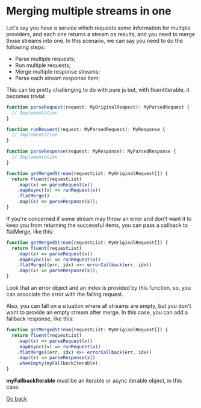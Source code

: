 # Merging multiple streams in one

Let's say you have a service which requests some information for multiple providers, and each one returns a stream os results, and you need to merge those streams into one.
In this scenario, we can say you need to do the following steps:

- Parse multiple requests;
- Run multiple requests;
- Merge multiple response streams;
- Parse each stream response item;

This can be pretty challenging to do with pure js but, with fluentIterable, it becomes trivial:

```ts
function parseRequest(request: MyOriginalRequest): MyParsedRequest {
  // Implementation
}

function runRequest(request: MyParsedRequest): MyResponse {
  // Implementation
}

function parseResponse(request: MyResponse): MyParsedResponse {
  // Implementation
}

function getMergedStream(requestList: MyOriginalRequest[]) {
  return fluent(requestList)
    .map((x) => parseRequest(x))
    .mapAsync((x) => runRequest(x))
    .flatMerge()
    .map((x) => parseResponse(x));
}
```

If you're concerned if some stream may throw an error and don't want it to keep you from returning the successful items,
you can pass a callback to flatMerge, like this:

```ts
function getMergedStream(requestList: MyOriginalRequest[]) {
  return fluent(requestList)
    .map((x) => parseRequest(x))
    .mapAsync((x) => runRequest(x))
    .flatMerge((err, idx) =>> errorCallback(err, idx))
    .map((x) => parseResponse(x));
}
```

Look that an error object and an index is provided by this function, so, you can associate the error with the failing request.

Also, you can fall on a situation where all streams are empty, but you don't want to provide an empty stream after merge.
In this case, you can add a fallback response, like this:

```ts
function getMergedStream(requestList: MyOriginalRequest[]) {
  return fluent(requestList)
    .map((x) => parseRequest(x))
    .mapAsync((x) => runRequest(x))
    .flatMerge((err, idx) =>> errorCallback(err, idx))
    .map((x) => parseResponse(x))
    .whenEmpty(myFallbackIterable);
}
```

**myFallbackIterable** must be an iterable or async iterable object, in this case.

[Go back](README.md)
